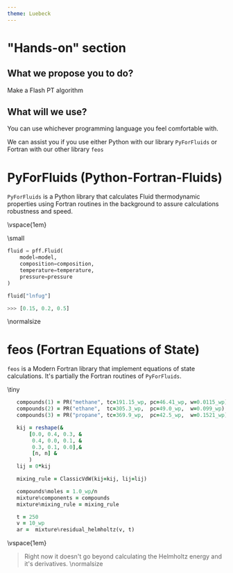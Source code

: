 ```yaml
---
theme: Luebeck
---
```


# "Hands-on" section

## What we propose you to do? 

Make a Flash PT algorithm 

## What will we use?

You can use whichever programming language you feel comfortable with.

We can assist you if you use either Python with our library `PyForFluids`
or Fortran with our other library `feos`


# PyForFluids (Python-Fortran-Fluids)

`PyForFluids` is a Python library that calculates Fluid thermodynamic properties
using Fortran routines in the background to assure calculations robustness
and speed.

\vspace{1em}

\small
```python
fluid = pff.Fluid(
    model=model,
    composition=composition,
    temperature=temperature,
    pressure=pressure
)

fluid["lnfug"]

>>> [0.15, 0.2, 0.5]
```
\normalsize

# feos (Fortran Equations of State)

`feos` is a Modern Fortran library that implement equations of state
calculations. It's partially the Fortran routines of `PyForFluids`.

\tiny
```fortran
   compounds(1) = PR("methane", tc=191.15_wp, pc=46.41_wp, w=0.0115_wp)
   compounds(2) = PR("ethane",  tc=305.3_wp,  pc=49.0_wp,  w=0.099_wp)
   compounds(3) = PR("propane", tc=369.9_wp,  pc=42.5_wp,  w=0.1521_wp)

   kij = reshape(&
       [0.0, 0.4, 0.3, &
        0.4, 0.0, 0.1, &
        0.3, 0.1, 0.0],&
        [n, n] &
       )
   lij = 0*kij

   mixing_rule = ClassicVdW(kij=kij, lij=lij)

   compounds%moles = 1.0_wp/n
   mixture%components = compounds
   mixture%mixing_rule = mixing_rule

   t = 250
   v = 10_wp
   ar =  mixture%residual_helmholtz(v, t)
```
\vspace{1em}
> Right now it doesn't go beyond calculating the Helmholtz energy
> and it's derivatives.
\normalsize

